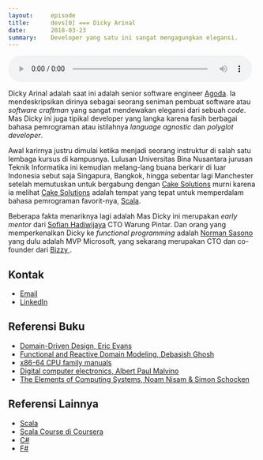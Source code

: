 ```yaml
---
layout:     episode
title:      devs[0] === Dicky Arinal
date:       2018-03-23
summary:    Developer yang satu ini sangat mengagungkan elegansi.
---
```


<audio controls style="width: 98%"><source src="//randomscreencast.com.s3.amazonaws.com/cdp-ep1.m4a" /></audio>


Dicky Arinal adalah saat ini adalah senior software engineer [Agoda](https://www.agoda.com/). Ia mendeskripsikan dirinya sebagai seorang seniman pembuat software atau _software craftman_ yang sangat mendewakan elegansi dari sebuah _code_. Mas Dicky ini juga tipikal developer yang langka karena fasih berbagai bahasa pemrograman atau istilahnya _language agnostic_ dan _polyglot developer_.

Awal karirnya justru dimulai ketika menjadi seorang instruktur di salah satu lembaga kursus di kampusnya. Lulusan Universitas Bina Nusantara jurusan Teknik Informatika ini kemudian melang-lang buana berkarir di luar Indonesia sebut saja Singapura, Bangkok, hingga sebentar lagi Manchester setelah memutuskan untuk bergabung dengan [Cake Solutions](https://www.cakesolutions.net) murni karena ia melihat [Cake Solutions](https://www.cakesolutions.net) adalah tempat yang tepat untuk memperdalam bahasa pemrograman favorit-nya, [Scala](https://www.scala-lang.org/).

Beberapa fakta menariknya lagi adalah Mas Dicky ini merupakan _early mentor_ dari [Sofian Hadiwijaya](https://www.linkedin.com/in/sofianhw/) CTO Warung Pintar. Dan orang yang memperkenalkan Dicky ke _functional programming_ adalah [Norman Sasono](https://www.linkedin.com/in/normansasono/) yang dulu adalah MVP Microsoft, yang sekarang merupakan CTO dan co-founder dari [ Bizzy ](https://www.bizzy.co.id/).

## Kontak

* [Email](mailto:dicky.arinal@gmail.com)
* [LinkedIn](https://www.linkedin.com/in/dicky-arinal-3808b41/)

## Referensi Buku

* [Domain-Driven Design, Eric Evans](https://www.amazon.com/Domain-Driven-Design-Tackling-Complexity-Software/dp/0321125215)
* [Functional and Reactive Domain Modeling, Debasish Ghosh](https://www.manning.com/books/functional-and-reactive-domain-modeling)
* [x86-64 CPU family manuals](https://software.intel.com/en-us/articles/intel-sdm)
* [Digital computer electronics, Albert Paul Malvino](https://www.amazon.com/Digital-computer-electronics-Albert-Malvino/dp/0070398615)
* [The Elements of Computing Systems, Noam Nisam & Simon Schocken](https://www.amazon.com/Elements-Computing-Systems-Building-Principles/dp/0262640686)

## Referensi Lainnya

* [Scala](https://www.scala-lang.org/)
* [Scala Course di Coursera](https://www.coursera.org/learn/progfun1)
* [C#](https://en.wikipedia.org/wiki/C_Sharp_(programming_language))
* [F#](http://fsharp.org/)
